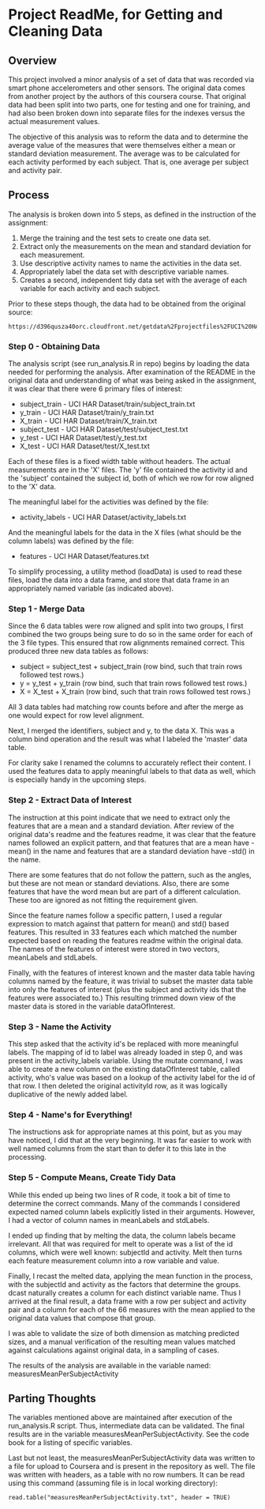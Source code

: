 # Project ReadMe, for Getting and Cleaning Data

## Overview

This project involved a minor analysis of a set of data that was recorded via smart phone accelerometers and other sensors.  The original data comes from another project by the authors of this coursera course.  That original data had been split into two parts, one for testing and one for training, and had also been broken down into separate files for the indexes versus the actual measurement values.

The objective of this analysis was to reform the data and to determine the average value of the measures that were themselves either a mean or standard deviation measurement.  The average was to be calculated for each activity performed by each subject.  That is, one average per subject and activity pair.

## Process

The analysis is broken down into 5 steps, as defined in the instruction of the assignment:

1. Merge the training and the test sets to create one data set.
1. Extract only the measurements on the mean and standard deviation for each measurement. 
1. Use descriptive activity names to name the activities in the data set.
1. Appropriately label the data set with descriptive variable names. 
1. Creates a second, independent tidy data set with the average of each variable for each activity and each subject.

Prior to these steps though, the data had to be obtained from the original source:
```
https://d396qusza40orc.cloudfront.net/getdata%2Fprojectfiles%2FUCI%20HAR%20Dataset.zip
```


### Step 0 - Obtaining Data

The analysis script (see run_analysis.R in repo) begins by loading the data needed for performing the analysis.  After examination of the README in the original data and understanding of what was being asked in the assignment, it was clear that there were 6 primary files of interest:

* subject_train - UCI HAR Dataset/train/subject_train.txt
* y_train - UCI HAR Dataset/train/y_train.txt
* X_train - UCI HAR Dataset/train/X_train.txt
* subject_test - UCI HAR Dataset/test/subject_test.txt
* y_test - UCI HAR Dataset/test/y_test.txt
* X_test - UCI HAR Dataset/test/X_test.txt

Each of these files is a fixed width table without headers.  The actual measurements are in the 'X' files.  The 'y' file contained the activity id and the 'subject' contained the subject id, both of which we row for row aligned to the 'X' data.

The meaningful label for the activities was defined by the file:

* activity_labels - UCI HAR Dataset/activity_labels.txt

And the meaningful labels for the data in the X files (what should be the column labels) was defined by the file:

* features - UCI HAR Dataset/features.txt

To simplify processing, a utility method (loadData) is used to read these files, load the data into a data frame, and store that data frame in an appropriately named variable (as indicated above).


### Step 1 - Merge Data

Since the 6 data tables were row aligned and split into two groups, I first combined the two groups being sure to do so in the same order for each of the 3 file types.  This ensured that row alignments remained correct.  This produced three new data tables as follows:

* subject = subject_test + subject_train (row bind, such that train rows followed test rows.)
* y = y_test + y_train (row bind, such that train rows followed test rows.)
* X = X_test + X_train (row bind, such that train rows followed test rows.)

All 3 data tables had matching row counts before and after the merge as one would expect for row level alignment.

Next, I merged the identifiers, subject and y, to the data X.  This was a column bind operation and the result was what I labeled the 'master' data table.

For clarity sake I renamed the columns to accurately reflect their content.  I used the features data to apply meaningful labels to that data as well, which is especially handy in the upcoming steps.


### Step 2 - Extract Data of Interest

The instruction at this point indicate that we need to extract only the features that are a mean and a standard deviation.  After review of the original data's readme and the features readme, it was clear that the feature names followed an explicit pattern, and that features that are a mean have -mean() in the name and features that are a standard deviation have -std() in the name.

There are some features that do not follow the pattern, such as the angles, but these are not mean or standard deviations.  Also, there are some features that have the word mean but are part of a different calculation.  These too are ignored as not fitting the requirement given.

Since the feature names follow a specific pattern, I used a regular expression to match against that pattern for mean() and std() based features.  This resulted in 33 features each which matched the number expected based on reading the features readme within the original data.  The names of the features of interest were stored in two vectors, meanLabels and stdLabels.

Finally, with the features of interest known and the master data table having columns named by the feature, it was trivial to subset the master data table into only the features of interest (plus the subject and activity ids that the features were associated to.)  This resulting trimmed down view of the master data is stored in the variable dataOfInterest.


### Step 3 - Name the Activity

This step asked that the activity id's be replaced with more meaningful labels.  The mapping of id to label was already loaded in step 0, and was present in the activity_labels variable.  Using the mutate command, I was able to create a new column on the existing dataOfInterest table, called activity, who's value was based on a lookup of the activity label for the id of that row.  I then deleted the original activityId row, as it was logically duplicative of the newly added label.


### Step 4 - Name's for Everything!

The instructions ask for appropriate names at this point, but as you may have noticed, I did that at the very beginning.  It was far easier to work with well named columns from the start than to defer it to this late in the processing.


### Step 5 - Compute Means, Create Tidy Data

While this ended up being two lines of R code, it took a bit of time to determine the correct commands.  Many of the commands I considered expected named column labels explicitly listed in their arguments.  However, I had a vector of column names in meanLabels and stdLabels.

I ended up finding that by melting the data, the column labels became irrelevant.  All that was required for melt to operate was a list of the id columns, which were well known: subjectId and activity.  Melt then turns each feature measurement column into a row variable and value.

Finally, I recast the melted data, applying the mean function in the process, with the subjectId and activity as the factors that determine the groups.  dcast naturally creates a column for each distinct variable name.  Thus I arrived at the final result, a data frame with a row per subject and activity pair and a column for each of the 66 measures with the mean applied to the original data values that compose that group.

I was able to validate the size of both dimension as matching predicted sizes, and a manual verification of the resulting mean values matched against calculations against original data, in a sampling of cases.

The results of the analysis are available in the variable named: measuresMeanPerSubjectActivity



## Parting Thoughts

The variables mentioned above are maintained after execution of the run_analysis.R script.  Thus, intermediate data can be validated.  The final results are in the variable measuresMeanPerSubjectActivity.  See the code book for a listing of specific variables.

Last but not least, the measuresMeanPerSubjectActivity data was written to a file for upload to Coursera and is present in the repository as well.  The file was written with headers, as a table with no row numbers.  It can be read using this command (assuming file is in local working directory):

```
read.table("measuresMeanPerSubjectActivity.txt", header = TRUE)
```

